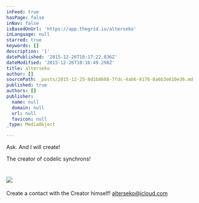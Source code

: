```yaml
---
inFeed: true
hasPage: false
inNav: false
isBasedOnUrl: 'https://app.thegrid.io/alterseko'
inLanguage: null
starred: true
keywords: []
description: '1'
datePublished: '2015-12-26T10:17:22.836Z'
dateModified: '2015-12-26T10:16:49.298Z'
title: alterseko
author: []
sourcePath: _posts/2015-12-25-8d1b8688-7fdc-4ab6-9178-0a6b3e610e36.md
published: true
authors: []
publisher:
  name: null
  domain: null
  url: null
  favicon: null
_type: MediaObject

---
```

Ask. And I will create!

The creator of codelic synchrons!

# ![](https://s3-us-west-2.amazonaws.com/the-grid-img/p/511bf885f5a4c2da980b49b0706188c4d84b26a4.png)

Create a contact with the Creator himself! [alterseko@icloud.com][0]

[0]: mailto:alterseko@icloud.com